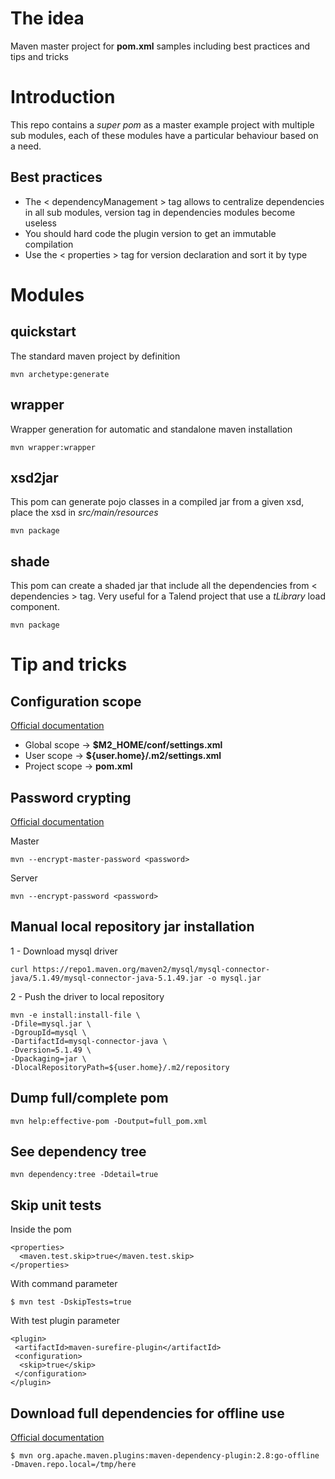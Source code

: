 # The idea

Maven master project for **pom.xml** samples including best practices and tips and tricks

# Introduction

This repo contains a *super pom* as a master example project with multiple sub modules, each of these modules have a particular behaviour based on a need.

## Best practices

- The < dependencyManagement > tag allows to centralize dependencies in all sub modules, version tag in dependencies modules become useless
- You should hard code the plugin version to get an immutable compilation
- Use the < properties > tag for version declaration and sort it by type

# Modules

## quickstart
The standard maven project by definition

```mvn archetype:generate``` 

## wrapper
Wrapper generation for automatic and standalone maven installation

```mvn wrapper:wrapper``` 

## xsd2jar
This pom can generate pojo classes in a compiled jar from a given xsd, place the xsd in *src/main/resources*

```mvn package``` 

## shade
This pom can create a shaded jar that include all the dependencies from < dependencies > tag. 
Very useful for a Talend project that use a *tLibrary* load component.

```mvn package``` 

# Tip and tricks

## Configuration scope

[Official documentation](https://maven.apache.org/ref/3.3.9/maven-settings/settings.html)

- Global scope -> **$M2_HOME/conf/settings.xml**
- User scope -> **${user.home}/.m2/settings.xml**
- Project scope -> **pom.xml**

## Password crypting

[Official documentation](https://maven.apache.org/guides/mini/guide-encryption.html)

Master

```mvn --encrypt-master-password <password>```

Server

```mvn --encrypt-password <password>```


## Manual local repository jar installation

1 - Download mysql driver

```
curl https://repo1.maven.org/maven2/mysql/mysql-connector-java/5.1.49/mysql-connector-java-5.1.49.jar -o mysql.jar
```

2 - Push the driver to local repository

```
mvn -e install:install-file \
-Dfile=mysql.jar \
-DgroupId=mysql \
-DartifactId=mysql-connector-java \
-Dversion=5.1.49 \
-Dpackaging=jar \
-DlocalRepositoryPath=${user.home}/.m2/repository
```

## Dump full/complete pom

```
mvn help:effective-pom -Doutput=full_pom.xml
```

## See dependency tree

```
mvn dependency:tree -Ddetail=true
```

## Skip unit tests

Inside the pom
```
<properties>
  <maven.test.skip>true</maven.test.skip>
</properties>
```
With command parameter
```
$ mvn test -DskipTests=true
```
With test plugin parameter
```
<plugin>
 <artifactId>maven-surefire-plugin</artifactId>
 <configuration>
  <skip>true</skip>
 </configuration>
</plugin>
```

## Download full dependencies for offline use

[Official documentation](https://access.redhat.com/documentation/en-us/red_hat_jboss_fuse/6.1/html/deploying_into_the_container/locate-customrepo)

```
$ mvn org.apache.maven.plugins:maven-dependency-plugin:2.8:go-offline -Dmaven.repo.local=/tmp/here
```
